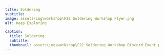 ```yaml
---
title: Soldering
subtitle: 
image: assets\img\workshop\F22 Soldering Workshop Flyer.png
alt: Keep Exploring

caption: 
  title: Soldering
  subtitle: 
  thumbnail: assets\img\workshop\F22_Soldering_Workshop_Discord_Event.png
---
```


